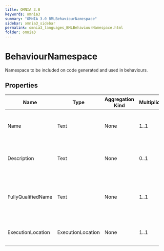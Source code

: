 ```yaml
---
title: OMNIA 3.0
keywords: omnia3
summary: "OMNIA 3.0 BMLBehaviourNamespace"
sidebar: omnia3_sidebar
permalink: omnia3_languages_BMLBehaviourNamespace.html
folder: omnia3
---
```


# BehaviourNamespace
Namespace to be included on code generated and used in behaviours.
## Properties

| Name | Type | Aggregation Kind | Multiplicity | Description |
| --------- | --------- | --------- | --------- | --------- |
| Name | Text | None | 1..1 | The name of the entity (unique identifier). |
| Description | Text | None | 0..1 | The textual explanation of the entities' purpose. |
| FullyQualifiedName | Text | None | 1..1 | The full qualified name to be loaded when the namespace is used. |
| ExecutionLocation | ExecutionLocation | None | 1..1 | The location where is loaded. |


